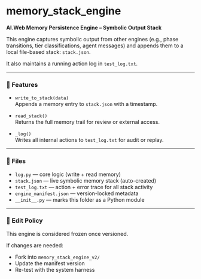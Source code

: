 # memory_stack_engine

**AI.Web Memory Persistence Engine – Symbolic Output Stack**

This engine captures symbolic output from other engines (e.g., phase transitions, tier classifications, agent messages) and appends them to a local file-based stack: `stack.json`.

It also maintains a running action log in `test_log.txt`.

---

### 🔧 Features

- `write_to_stack(data)`  
  Appends a memory entry to `stack.json` with a timestamp.

- `read_stack()`  
  Returns the full memory trail for review or external access.

- `_log()`  
  Writes all internal actions to `test_log.txt` for audit or replay.

---

### 📂 Files

- `log.py` — core logic (write + read memory)
- `stack.json` — live symbolic memory stack (auto-created)
- `test_log.txt` — action + error trace for all stack activity
- `engine_manifest.json` — version-locked metadata
- `__init__.py` — marks this folder as a Python module

---

### 🚫 Edit Policy

This engine is considered frozen once versioned.

If changes are needed:
- Fork into `memory_stack_engine_v2/`
- Update the manifest version
- Re-test with the system harness


